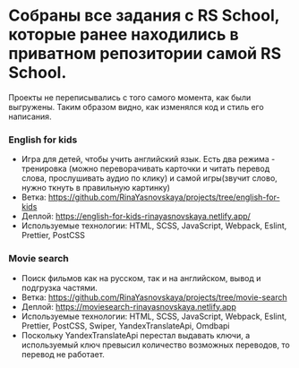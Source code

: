 # Собраны все задания с RS School, которые ранее находились в приватном репозитории самой RS School.

Проекты не переписывались с того самого момента, как были выгружены. Таким образом видно, как изменялся код и стиль его написания. 

### English for kids
- Игра для детей, чтобы учить английский язык. Есть два режима - тренировка (можно переворачивать карточки и читать перевод слова, прослушивать аудио по клику) и самой игры(звучит слово, нужно ткнуть в правильную картинку)
- Ветка: https://github.com/RinaYasnovskaya/projects/tree/english-for-kids
- Деплой: https://english-for-kids-rinayasnovskaya.netlify.app/
- Используемые технологии: HTML, SCSS, JavaScript, Webpack, Eslint, Prettier, PostCSS

### Movie search
- Поиск фильмов как на русском, так и на английском, вывод и подгрузка частями.
- Ветка: https://github.com/RinaYasnovskaya/projects/tree/movie-search
- Деплой: https://moviesearch-rinayasnovskaya.netlify.app
- Используемые технологии: HTML, SCSS, JavaScript, Webpack, Eslint, Prettier, PostCSS, Swiper, YandexTranslateApi, Omdbapi
- Поскольку YandexTranslateApi перестал выдавать ключи, а используемый ключ превысил количество возможных переводов, то перевод не работает. 
